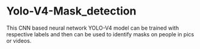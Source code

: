 # Yolo-V4-Mask_detection
This CNN based neural network YOLO-V4 model can be trained with respective labels and then can be used to identify masks on people in pics or videos.
